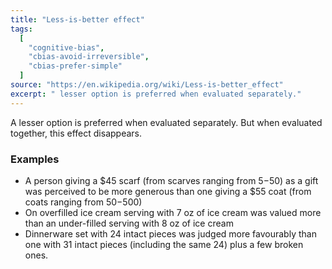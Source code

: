 ```yaml
---
title: "Less-is-better effect"
tags:
  [
    "cognitive-bias",
    "cbias-avoid-irreversible",
    "cbias-prefer-simple"
  ]
source: "https://en.wikipedia.org/wiki/Less-is-better_effect"
excerpt: " lesser option is preferred when evaluated separately."
---
```


A lesser option is preferred when evaluated separately. But when evaluated together, this effect disappears.

### Examples

- A person giving a \$45 scarf (from scarves ranging from $5-$50) as a gift was perceived to be more generous than one giving a \$55 coat (from coats ranging from $50-$500)
- On overfilled ice cream serving with 7 oz of ice cream was valued more than an under-filled serving with 8 oz of ice cream
- Dinnerware set with 24 intact pieces was judged more favourably than one with 31 intact pieces (including the same 24) plus a few broken ones.
